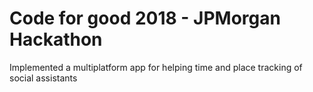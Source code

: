 
# Code for good 2018 - JPMorgan Hackathon

Implemented a multiplatform app for helping time and place tracking of social assistants
